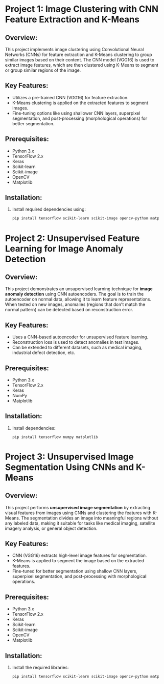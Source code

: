 # Project 1: Image Clustering with CNN Feature Extraction and K-Means

## Overview:
This project implements image clustering using Convolutional Neural Networks (CNNs) for feature extraction and K-Means clustering to group similar images based on their content. The CNN model (VGG16) is used to extract image features, which are then clustered using K-Means to segment or group similar regions of the image.

## Key Features:
- Utilizes a pre-trained CNN (VGG16) for feature extraction.
- K-Means clustering is applied on the extracted features to segment images.
- Fine-tuning options like using shallower CNN layers, superpixel segmentation, and post-processing (morphological operations) for better segmentation.

## Prerequisites:
- Python 3.x
- TensorFlow 2.x
- Keras
- Scikit-learn
- Scikit-image
- OpenCV
- Matplotlib

## Installation:
1. Install required dependencies using:
   ```bash
   pip install tensorflow scikit-learn scikit-image opencv-python matplotlib


# Project 2: Unsupervised Feature Learning for Image Anomaly Detection

## Overview:
This project demonstrates an unsupervised learning technique for **image anomaly detection** using CNN autoencoders. The goal is to train the autoencoder on normal data, allowing it to learn feature representations. When tested on new images, anomalies (regions that don't match the normal pattern) can be detected based on reconstruction error.

## Key Features:
- Uses a CNN-based autoencoder for unsupervised feature learning.
- Reconstruction loss is used to detect anomalies in test images.
- Can be extended to different datasets, such as medical imaging, industrial defect detection, etc.

## Prerequisites:
- Python 3.x
- TensorFlow 2.x
- Keras
- NumPy
- Matplotlib

## Installation:
1. Install dependencies:
   ```bash
   pip install tensorflow numpy matplotlib


# Project 3: Unsupervised Image Segmentation Using CNNs and K-Means

## Overview:
This project performs **unsupervised image segmentation** by extracting visual features from images using CNNs and clustering the features with K-Means. The segmentation divides an image into meaningful regions without any labeled data, making it suitable for tasks like medical imaging, satellite imagery analysis, or general object detection.

## Key Features:
- CNN (VGG16) extracts high-level image features for segmentation.
- K-Means is applied to segment the image based on the extracted features.
- Fine-tuned for better segmentation using shallow CNN layers, superpixel segmentation, and post-processing with morphological operations.

## Prerequisites:
- Python 3.x
- TensorFlow 2.x
- Keras
- Scikit-learn
- Scikit-image
- OpenCV
- Matplotlib

## Installation:
1. Install the required libraries:
   ```bash
   pip install tensorflow scikit-learn scikit-image opencv-python matplotlib

